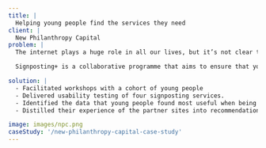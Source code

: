 ```yaml
---
title: |
  Helping young people find the services they need
client: |
  New Philanthropy Capital
problem: |
  The internet plays a huge role in all our lives, but it’s not clear today that it helps young people to address important issues and challenges that face them, like mental health, housing advice and support and sexual health. In fact, it is much easier for a young person to find their nearest takeaway than it is for them to find the support or opportunities that they need. From Demonstrating the value of digital signposting, by NPC:

  Signposting+ is a collaborative programme that aims to ensure that young people can find the right information and support online about the things that matter to them. Neontribe’s involvement was to ensure the voices of young people themselves were heard through quality user research.

solution: |
  - Facilitated workshops with a cohort of young people
  - Delivered usability testing of four signposting services.
  - Identified the data that young people found most useful when being signposted to services
  - Distilled their experience of the partner sites into recommendations for improvements

image: images/npc.png
caseStudy: '/new-philanthropy-capital-case-study'
---
```

